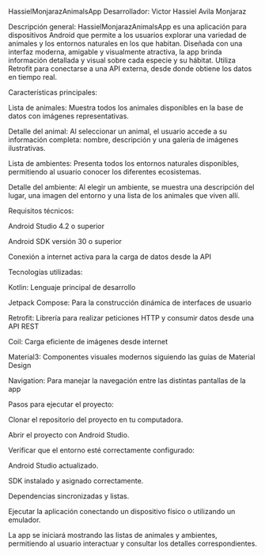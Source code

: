HassielMonjarazAnimalsApp
Desarrollador: Victor Hassiel Avila Monjaraz

Descripción general:
HassielMonjarazAnimalsApp es una aplicación para dispositivos Android que permite a los usuarios explorar una variedad de animales y los entornos naturales en los que habitan. Diseñada con una interfaz moderna, amigable y visualmente atractiva, la app brinda información detallada y visual sobre cada especie y su hábitat. Utiliza Retrofit para conectarse a una API externa, desde donde obtiene los datos en tiempo real.

Características principales:

Lista de animales:
Muestra todos los animales disponibles en la base de datos con imágenes representativas.

Detalle del animal:
Al seleccionar un animal, el usuario accede a su información completa: nombre, descripción y una galería de imágenes ilustrativas.

Lista de ambientes:
Presenta todos los entornos naturales disponibles, permitiendo al usuario conocer los diferentes ecosistemas.

Detalle del ambiente:
Al elegir un ambiente, se muestra una descripción del lugar, una imagen del entorno y una lista de los animales que viven allí.

Requisitos técnicos:

Android Studio 4.2 o superior

Android SDK versión 30 o superior

Conexión a internet activa para la carga de datos desde la API

Tecnologías utilizadas:

Kotlin: Lenguaje principal de desarrollo

Jetpack Compose: Para la construcción dinámica de interfaces de usuario

Retrofit: Librería para realizar peticiones HTTP y consumir datos desde una API REST

Coil: Carga eficiente de imágenes desde internet

Material3: Componentes visuales modernos siguiendo las guías de Material Design

Navigation: Para manejar la navegación entre las distintas pantallas de la app

Pasos para ejecutar el proyecto:

Clonar el repositorio del proyecto en tu computadora.

Abrir el proyecto con Android Studio.

Verificar que el entorno esté correctamente configurado:

Android Studio actualizado.

SDK instalado y asignado correctamente.

Dependencias sincronizadas y listas.

Ejecutar la aplicación conectando un dispositivo físico o utilizando un emulador.

La app se iniciará mostrando las listas de animales y ambientes, permitiendo al usuario interactuar y consultar los detalles correspondientes.
